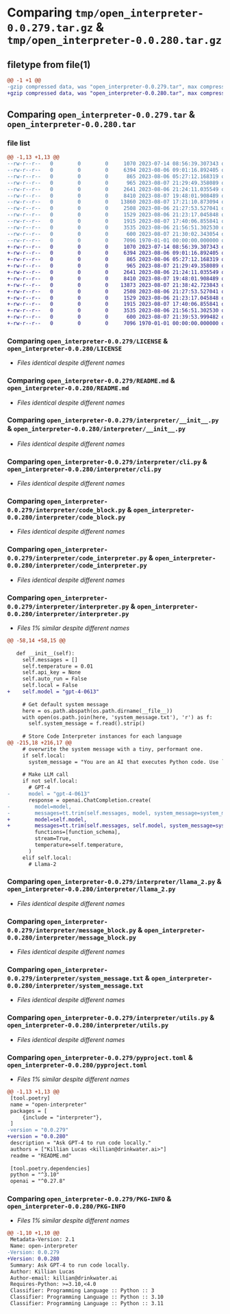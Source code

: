 # Comparing `tmp/open_interpreter-0.0.279.tar.gz` & `tmp/open_interpreter-0.0.280.tar.gz`

## filetype from file(1)

```diff
@@ -1 +1 @@
-gzip compressed data, was "open_interpreter-0.0.279.tar", max compression
+gzip compressed data, was "open_interpreter-0.0.280.tar", max compression
```

## Comparing `open_interpreter-0.0.279.tar` & `open_interpreter-0.0.280.tar`

### file list

```diff
@@ -1,13 +1,13 @@
--rw-r--r--   0        0        0     1070 2023-07-14 08:56:39.307343 open_interpreter-0.0.279/LICENSE
--rw-r--r--   0        0        0     6394 2023-08-06 09:01:16.892405 open_interpreter-0.0.279/README.md
--rw-r--r--   0        0        0      865 2023-08-06 05:27:12.168319 open_interpreter-0.0.279/interpreter/__init__.py
--rw-r--r--   0        0        0      965 2023-08-07 21:29:49.358089 open_interpreter-0.0.279/interpreter/cli.py
--rw-r--r--   0        0        0     2641 2023-08-06 21:24:11.035549 open_interpreter-0.0.279/interpreter/code_block.py
--rw-r--r--   0        0        0     8410 2023-08-07 19:48:01.908489 open_interpreter-0.0.279/interpreter/code_interpreter.py
--rw-r--r--   0        0        0    13860 2023-08-07 17:21:10.873094 open_interpreter-0.0.279/interpreter/interpreter.py
--rw-r--r--   0        0        0     2508 2023-08-06 21:27:53.527041 open_interpreter-0.0.279/interpreter/llama_2.py
--rw-r--r--   0        0        0     1529 2023-08-06 21:23:17.045848 open_interpreter-0.0.279/interpreter/message_block.py
--rw-r--r--   0        0        0     1915 2023-08-07 17:40:06.855841 open_interpreter-0.0.279/interpreter/system_message.txt
--rw-r--r--   0        0        0     3535 2023-08-06 21:56:51.302530 open_interpreter-0.0.279/interpreter/utils.py
--rw-r--r--   0        0        0      600 2023-08-07 21:30:02.343054 open_interpreter-0.0.279/pyproject.toml
--rw-r--r--   0        0        0     7096 1970-01-01 00:00:00.000000 open_interpreter-0.0.279/PKG-INFO
+-rw-r--r--   0        0        0     1070 2023-07-14 08:56:39.307343 open_interpreter-0.0.280/LICENSE
+-rw-r--r--   0        0        0     6394 2023-08-06 09:01:16.892405 open_interpreter-0.0.280/README.md
+-rw-r--r--   0        0        0      865 2023-08-06 05:27:12.168319 open_interpreter-0.0.280/interpreter/__init__.py
+-rw-r--r--   0        0        0      965 2023-08-07 21:29:49.358089 open_interpreter-0.0.280/interpreter/cli.py
+-rw-r--r--   0        0        0     2641 2023-08-06 21:24:11.035549 open_interpreter-0.0.280/interpreter/code_block.py
+-rw-r--r--   0        0        0     8410 2023-08-07 19:48:01.908489 open_interpreter-0.0.280/interpreter/code_interpreter.py
+-rw-r--r--   0        0        0    13873 2023-08-07 21:38:42.723843 open_interpreter-0.0.280/interpreter/interpreter.py
+-rw-r--r--   0        0        0     2508 2023-08-06 21:27:53.527041 open_interpreter-0.0.280/interpreter/llama_2.py
+-rw-r--r--   0        0        0     1529 2023-08-06 21:23:17.045848 open_interpreter-0.0.280/interpreter/message_block.py
+-rw-r--r--   0        0        0     1915 2023-08-07 17:40:06.855841 open_interpreter-0.0.280/interpreter/system_message.txt
+-rw-r--r--   0        0        0     3535 2023-08-06 21:56:51.302530 open_interpreter-0.0.280/interpreter/utils.py
+-rw-r--r--   0        0        0      600 2023-08-07 21:39:53.999482 open_interpreter-0.0.280/pyproject.toml
+-rw-r--r--   0        0        0     7096 1970-01-01 00:00:00.000000 open_interpreter-0.0.280/PKG-INFO
```

### Comparing `open_interpreter-0.0.279/LICENSE` & `open_interpreter-0.0.280/LICENSE`

 * *Files identical despite different names*

### Comparing `open_interpreter-0.0.279/README.md` & `open_interpreter-0.0.280/README.md`

 * *Files identical despite different names*

### Comparing `open_interpreter-0.0.279/interpreter/__init__.py` & `open_interpreter-0.0.280/interpreter/__init__.py`

 * *Files identical despite different names*

### Comparing `open_interpreter-0.0.279/interpreter/cli.py` & `open_interpreter-0.0.280/interpreter/cli.py`

 * *Files identical despite different names*

### Comparing `open_interpreter-0.0.279/interpreter/code_block.py` & `open_interpreter-0.0.280/interpreter/code_block.py`

 * *Files identical despite different names*

### Comparing `open_interpreter-0.0.279/interpreter/code_interpreter.py` & `open_interpreter-0.0.280/interpreter/code_interpreter.py`

 * *Files identical despite different names*

### Comparing `open_interpreter-0.0.279/interpreter/interpreter.py` & `open_interpreter-0.0.280/interpreter/interpreter.py`

 * *Files 1% similar despite different names*

```diff
@@ -58,14 +58,15 @@
 
   def __init__(self):
     self.messages = []
     self.temperature = 0.01
     self.api_key = None
     self.auto_run = False
     self.local = False
+    self.model = "gpt-4-0613"
 
     # Get default system message
     here = os.path.abspath(os.path.dirname(__file__))
     with open(os.path.join(here, 'system_message.txt'), 'r') as f:
       self.system_message = f.read().strip()
 
     # Store Code Interpreter instances for each language
@@ -215,18 +216,17 @@
     # overwrite the system message with a tiny, performant one.
     if self.local:
       system_message = "You are an AI that executes Python code. Use ```python to run it."
 
     # Make LLM call
     if not self.local:
       # GPT-4
-      model = "gpt-4-0613"
       response = openai.ChatCompletion.create(
-        model=model,
-        messages=tt.trim(self.messages, model, system_message=system_message),
+        model=self.model,
+        messages=tt.trim(self.messages, self.model, system_message=system_message),
         functions=[function_schema],
         stream=True,
         temperature=self.temperature,
       )
     elif self.local:
       # Llama-2
```

### Comparing `open_interpreter-0.0.279/interpreter/llama_2.py` & `open_interpreter-0.0.280/interpreter/llama_2.py`

 * *Files identical despite different names*

### Comparing `open_interpreter-0.0.279/interpreter/message_block.py` & `open_interpreter-0.0.280/interpreter/message_block.py`

 * *Files identical despite different names*

### Comparing `open_interpreter-0.0.279/interpreter/system_message.txt` & `open_interpreter-0.0.280/interpreter/system_message.txt`

 * *Files identical despite different names*

### Comparing `open_interpreter-0.0.279/interpreter/utils.py` & `open_interpreter-0.0.280/interpreter/utils.py`

 * *Files identical despite different names*

### Comparing `open_interpreter-0.0.279/pyproject.toml` & `open_interpreter-0.0.280/pyproject.toml`

 * *Files 1% similar despite different names*

```diff
@@ -1,13 +1,13 @@
 [tool.poetry]
 name = "open-interpreter"
 packages = [
     {include = "interpreter"},
 ]
-version = "0.0.279"
+version = "0.0.280"
 description = "Ask GPT-4 to run code locally."
 authors = ["Killian Lucas <killian@drinkwater.ai>"]
 readme = "README.md"
 
 [tool.poetry.dependencies]
 python = "^3.10"
 openai = "^0.27.8"
```

### Comparing `open_interpreter-0.0.279/PKG-INFO` & `open_interpreter-0.0.280/PKG-INFO`

 * *Files 1% similar despite different names*

```diff
@@ -1,10 +1,10 @@
 Metadata-Version: 2.1
 Name: open-interpreter
-Version: 0.0.279
+Version: 0.0.280
 Summary: Ask GPT-4 to run code locally.
 Author: Killian Lucas
 Author-email: killian@drinkwater.ai
 Requires-Python: >=3.10,<4.0
 Classifier: Programming Language :: Python :: 3
 Classifier: Programming Language :: Python :: 3.10
 Classifier: Programming Language :: Python :: 3.11
```

